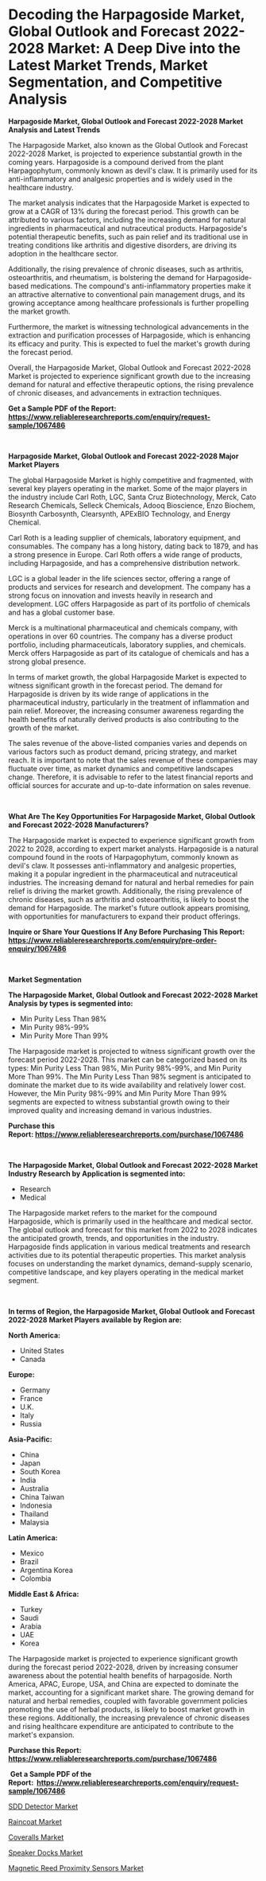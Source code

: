 <p><h1>Decoding the Harpagoside Market, Global Outlook and Forecast 2022-2028 Market: A Deep Dive into the Latest Market Trends, Market Segmentation, and Competitive Analysis</h1></p><p><strong>Harpagoside Market, Global Outlook and Forecast 2022-2028 Market Analysis and Latest Trends</strong></p>
<p><p>The Harpagoside Market, also known as the Global Outlook and Forecast 2022-2028 Market, is projected to experience substantial growth in the coming years. Harpagoside is a compound derived from the plant Harpagophytum, commonly known as devil's claw. It is primarily used for its anti-inflammatory and analgesic properties and is widely used in the healthcare industry.</p><p>The market analysis indicates that the Harpagoside Market is expected to grow at a CAGR of 13% during the forecast period. This growth can be attributed to various factors, including the increasing demand for natural ingredients in pharmaceutical and nutraceutical products. Harpagoside's potential therapeutic benefits, such as pain relief and its traditional use in treating conditions like arthritis and digestive disorders, are driving its adoption in the healthcare sector.</p><p>Additionally, the rising prevalence of chronic diseases, such as arthritis, osteoarthritis, and rheumatism, is bolstering the demand for Harpagoside-based medications. The compound's anti-inflammatory properties make it an attractive alternative to conventional pain management drugs, and its growing acceptance among healthcare professionals is further propelling the market growth.</p><p>Furthermore, the market is witnessing technological advancements in the extraction and purification processes of Harpagoside, which is enhancing its efficacy and purity. This is expected to fuel the market's growth during the forecast period.</p><p>Overall, the Harpagoside Market, Global Outlook and Forecast 2022-2028 Market is projected to experience significant growth due to the increasing demand for natural and effective therapeutic options, the rising prevalence of chronic diseases, and advancements in extraction techniques.</p></p>
<p><strong>Get a Sample PDF of the Report:&nbsp; <a href="https://www.reliableresearchreports.com/enquiry/request-sample/1067486">https://www.reliableresearchreports.com/enquiry/request-sample/1067486</a></strong></p>
<p>&nbsp;</p>
<p><strong>Harpagoside Market, Global Outlook and Forecast 2022-2028 Major Market Players</strong></p>
<p><p>The global Harpagoside Market is highly competitive and fragmented, with several key players operating in the market. Some of the major players in the industry include Carl Roth, LGC, Santa Cruz Biotechnology, Merck, Cato Research Chemicals, Selleck Chemicals, Adooq Bioscience, Enzo Biochem, Biosynth Carbosynth, Clearsynth, APExBIO Technology, and Energy Chemical.</p><p>Carl Roth is a leading supplier of chemicals, laboratory equipment, and consumables. The company has a long history, dating back to 1879, and has a strong presence in Europe. Carl Roth offers a wide range of products, including Harpagoside, and has a comprehensive distribution network.</p><p>LGC is a global leader in the life sciences sector, offering a range of products and services for research and development. The company has a strong focus on innovation and invests heavily in research and development. LGC offers Harpagoside as part of its portfolio of chemicals and has a global customer base.</p><p>Merck is a multinational pharmaceutical and chemicals company, with operations in over 60 countries. The company has a diverse product portfolio, including pharmaceuticals, laboratory supplies, and chemicals. Merck offers Harpagoside as part of its catalogue of chemicals and has a strong global presence.</p><p>In terms of market growth, the global Harpagoside Market is expected to witness significant growth in the forecast period. The demand for Harpagoside is driven by its wide range of applications in the pharmaceutical industry, particularly in the treatment of inflammation and pain relief. Moreover, the increasing consumer awareness regarding the health benefits of naturally derived products is also contributing to the growth of the market.</p><p>The sales revenue of the above-listed companies varies and depends on various factors such as product demand, pricing strategy, and market reach. It is important to note that the sales revenue of these companies may fluctuate over time, as market dynamics and competitive landscapes change. Therefore, it is advisable to refer to the latest financial reports and official sources for accurate and up-to-date information on sales revenue.</p></p>
<p>&nbsp;</p>
<p><strong>What Are The Key Opportunities For Harpagoside Market, Global Outlook and Forecast 2022-2028 Manufacturers?</strong></p>
<p><p>The Harpagoside market is expected to experience significant growth from 2022 to 2028, according to expert market analysts. Harpagoside is a natural compound found in the roots of Harpagophytum, commonly known as devil's claw. It possesses anti-inflammatory and analgesic properties, making it a popular ingredient in the pharmaceutical and nutraceutical industries. The increasing demand for natural and herbal remedies for pain relief is driving the market growth. Additionally, the rising prevalence of chronic diseases, such as arthritis and osteoarthritis, is likely to boost the demand for Harpagoside. The market's future outlook appears promising, with opportunities for manufacturers to expand their product offerings.</p></p>
<p><strong>Inquire or Share Your Questions If Any Before Purchasing This Report: <a href="https://www.reliableresearchreports.com/enquiry/pre-order-enquiry/1067486">https://www.reliableresearchreports.com/enquiry/pre-order-enquiry/1067486</a></strong></p>
<p>&nbsp;</p>
<p><strong>Market Segmentation</strong></p>
<p><strong>The Harpagoside Market, Global Outlook and Forecast 2022-2028 Market Analysis by types is segmented into:</strong></p>
<p><ul><li>Min Purity Less Than 98%</li><li>Min Purity 98%-99%</li><li>Min Purity More Than 99%</li></ul></p>
<p><p>The Harpagoside market is projected to witness significant growth over the forecast period 2022-2028. This market can be categorized based on its types: Min Purity Less Than 98%, Min Purity 98%-99%, and Min Purity More Than 99%. The Min Purity Less Than 98% segment is anticipated to dominate the market due to its wide availability and relatively lower cost. However, the Min Purity 98%-99% and Min Purity More Than 99% segments are expected to witness substantial growth owing to their improved quality and increasing demand in various industries.</p></p>
<p><strong>Purchase this Report:&nbsp;<a href="https://www.reliableresearchreports.com/purchase/1067486">https://www.reliableresearchreports.com/purchase/1067486</a></strong></p>
<p>&nbsp;</p>
<p><strong>The Harpagoside Market, Global Outlook and Forecast 2022-2028 Market Industry Research by Application is segmented into:</strong></p>
<p><ul><li>Research</li><li>Medical</li></ul></p>
<p><p>The Harpagoside market refers to the market for the compound Harpagoside, which is primarily used in the healthcare and medical sector. The global outlook and forecast for this market from 2022 to 2028 indicates the anticipated growth, trends, and opportunities in the industry. Harpagoside finds application in various medical treatments and research activities due to its potential therapeutic properties. This market analysis focuses on understanding the market dynamics, demand-supply scenario, competitive landscape, and key players operating in the medical market segment.</p></p>
<p>&nbsp;</p>
<p><strong>In terms of Region, the Harpagoside Market, Global Outlook and Forecast 2022-2028 Market Players available by Region are:</strong></p>
<p>
    <p> <strong> North America: </strong>
        <ul>
            <li>United States</li>
            <li>Canada</li>
        </ul>
        </p> 
    <p> <strong> Europe: </strong>
        <ul>
            <li>Germany</li>
            <li>France</li>
            <li>U.K.</li>
            <li>Italy</li>
            <li>Russia</li>
        </ul>
        </p> 
    <p> <strong> Asia-Pacific: </strong>
        <ul>
            <li>China</li>
            <li>Japan</li>
            <li>South Korea</li>
            <li>India</li>
            <li>Australia</li>
            <li>China Taiwan</li>
            <li>Indonesia</li>
            <li>Thailand</li>
            <li>Malaysia</li>
        </ul>
        </p> 
    <p> <strong> Latin America: </strong>
        <ul>
            <li>Mexico</li>
            <li>Brazil</li>
            <li>Argentina Korea</li>
            <li>Colombia</li>
        </ul>
        </p> 
    <p> <strong> Middle East & Africa: </strong>
        <ul>
            <li>Turkey</li>
            <li>Saudi</li>
            <li>Arabia</li>
            <li>UAE</li>
            <li>Korea</li>
        </ul>
    </p>
    </p>
<p><p>The Harpagoside market is projected to experience significant growth during the forecast period 2022-2028, driven by increasing consumer awareness about the potential health benefits of harpagoside. North America, APAC, Europe, USA, and China are expected to dominate the market, accounting for a significant market share. The growing demand for natural and herbal remedies, coupled with favorable government policies promoting the use of herbal products, is likely to boost market growth in these regions. Additionally, the increasing prevalence of chronic diseases and rising healthcare expenditure are anticipated to contribute to the market's expansion.</p></p>
<p><strong>Purchase this Report: <a href="https://www.reliableresearchreports.com/purchase/1067486">https://www.reliableresearchreports.com/purchase/1067486</a></strong></p>
<p>&nbsp;<strong>Get a Sample PDF of the Report:&nbsp;&nbsp;<a href="https://www.reliableresearchreports.com/enquiry/request-sample/1067486">https://www.reliableresearchreports.com/enquiry/request-sample/1067486</a></strong></p>
<p><strong></strong></p>
<p><p><a href="https://www.linkedin.com/pulse/sdd-detector-market-size-share-amp-trends-analysis-report-clvbc/">SDD Detector Market</a></p><p><a href="https://medium.com/@josephweaver29/raincoat-market-size-growth-forecast-2023-2030-eafb04fdc975">Raincoat Market</a></p><p><a href="https://medium.com/@frankpeters35/coveralls-market-size-growth-forecast-2023-2030-d0ab3e086b3d">Coveralls Market</a></p><p><a href="https://www.linkedin.com/pulse/decoding-speaker-docks-market-deep-dive-latest-trends-segmentation-hiddf/">Speaker Docks Market</a></p><p><a href="https://www.reportprime.com/magnetic-reed-proximity-sensors-r5646">Magnetic Reed Proximity Sensors Market</a></p></p>